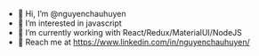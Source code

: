 - 👋 Hi, I’m @nguyenchauhuyen
- 👀 I’m interested in javascript
- 🌱 I’m currently working with React/Redux/MaterialUI/NodeJS
- 💞️ Reach me at https://www.linkedin.com/in/nguyenchauhuyen/

<!---
nguyenchauhuyen/nguyenchauhuyen is a ✨ special ✨ repository because its `README.md` (this file) appears on your GitHub profile.
You can click the Preview link to take a look at your changes.
--->
